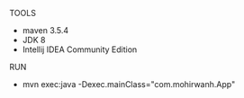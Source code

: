 TOOLS
- maven 3.5.4
- JDK 8
- Intellij IDEA Community Edition

RUN
- mvn exec:java -Dexec.mainClass="com.mohirwanh.App"